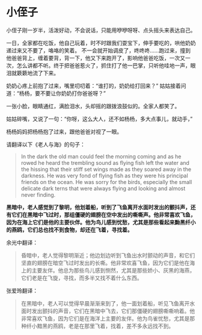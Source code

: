 
# 小侄子

小侄子刚一岁半，活泼好动，不会说话，只能用咿咿呀呀、点头摇头来表达自己。

一日，全家都在吃饭，他自己玩着，时不时跟我们耍宝下，伸手要吃的，哄他奶奶递过来又不要了，咯咯的笑着。
不一会就开始调皮了，咚咚咚……跑过来，撞到他爸爸背上，缠着要背，背一下，他又下来跑开了，影响他爸爸吃饭，一次又一次，怎么讲都不听。终于把爸爸惹火了，抓住打了他一巴掌，只听他哇地一声，眼泪就簌簌地流了下来。

奶奶心疼上前抱了过来，嘴里叨叨着：“谁打的，奶奶给打回来？”
姑姑接着问道：“杨杨，要不要让你奶奶打你爸爸呀？”

一张小脸，眼睛通红，满脸泪水，头却摇的跟拨浪鼓似的。全家人都笑了。 

姑姑碎嘴，又说了一句：“你呀，这么大人，还不如杨杨，多大点事儿，就动手，”

杨杨妈妈把杨杨抱了过来，跟他爸爸对视了一眼。



请翻译以下《老人与海》的句子：

>In the dark the old man could feel the morning coming and as he rowed he heard the trembling sound as flying fish left the water and the hissing that their stiff set wings made as they soared away in the darkness. He was very fond of flying fish as they were his principal friends on the ocean. He was sorry for the birds, especially the small delicate dark terns that were always flying and looking and almost never finding.

**黑暗中，老人感觉到了黎明，他划着船，听到了飞鱼离开水面时发出的颤抖声，还有它们在黑暗中飞过时，那组僵硬的翅膀在空中发出的嘶嘶声。他非常喜欢飞鱼，因为在海上它们是他的主要伙伴。他为鸟儿感到忧愁，尤其是那些看起来黝黑纤小的燕鸥，它们总也找不到食物，却还在飞着，寻找着。**


余光中翻译：

   >昏暗中，老人觉得黎明渐近；他边划边听到飞鱼出水时颤动的声音，和它们坚直的翅膀在暗空飞过时发出的长嘶。他非常欢喜飞鱼，因为它们是他在海上的主要友伴。他总为那些鸟儿感到恻然，尤其是那些娇小、灰黑的海燕，它们老是在飞旋，寻找，而多半又找不着什么东西。

张爱玲翻译：

   >在黑暗中，老人可以觉得早晨渐渐来到了，他一面划着船，听见飞鱼离开水面时发出颤抖的声音，它们在黑暗中飞去，它们那僵硬的翅膀嘶嘶响着。他非常喜欢飞鱼，因为它们是在海洋上主要的友伴。他为鸟雀忧愁，尤其是那种纤小黯黑的燕鸥，老是在那里飞着，找着，差不多永远找不到。
